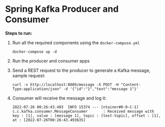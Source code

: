 # Spring Kafka Producer and Consumer

**Steps to run:**

1. Run all the required components using the `docker-compose.yml`

   `docker-compose up -d`

2. Run the producer and consumer apps

3. Send a REST request to the producer to generate a Kafka message, sample request:

   ```shell
   curl -v http://localhost:8089/message -X POST -H "Content-Type:application/json" -d '{"id":"1","text":"message 1"}'
   ```

4. Consumer will receive the message and log it:

   ```shell
   2022-07-26 00:26:43.493  INFO 15374 --- [ntainer#0-0-C-1] c.c.kafka.consumer.MessageConsumer       : Received message with key : [1], value : [message 1], topic : [test-topic], offset : [1], at : [2022-07-26T00:26:43.493635]
   ```

